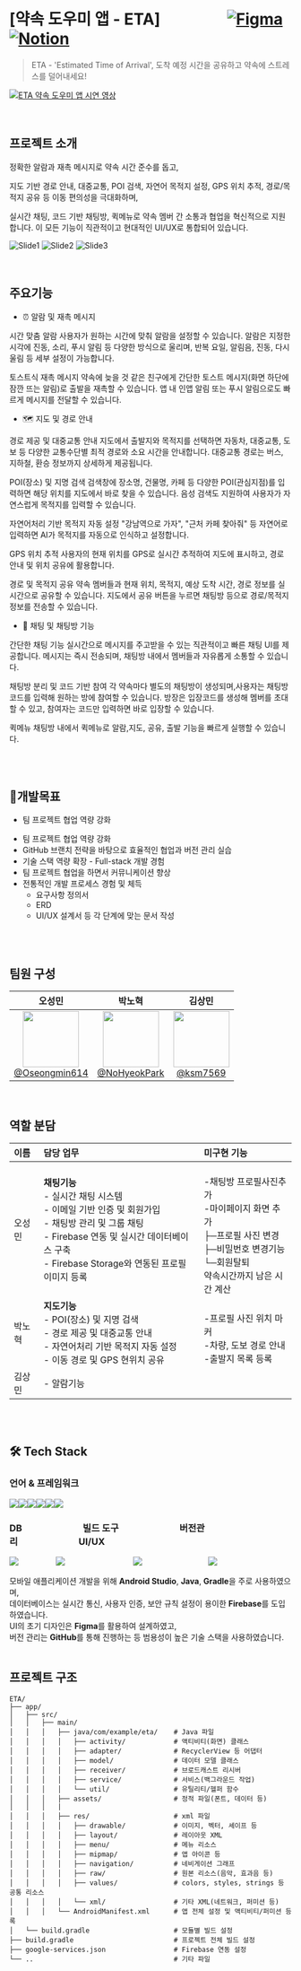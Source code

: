 # [약속 도우미 앱 - ETA]&nbsp;&nbsp;&nbsp;&nbsp;&nbsp;&nbsp;&nbsp;&nbsp;&nbsp;&nbsp;&nbsp;&nbsp;&nbsp;&nbsp;&nbsp;&nbsp;&nbsp;&nbsp;[![Figma](https://img.shields.io/badge/Figma-약속도우미앱-FF7262?style=for-the-badge&logo=figma&logoColor=white)](https://www.figma.com/design/00yGg5GKB3haVEu9ZZZyWh/%EC%95%BD%EC%86%8D%EB%8F%84%EC%9A%B0%EB%AF%B8%EC%95%B1?node-id=149-2&p=f&t=3bpw0sHgSvLQc0S7-0)[![Notion](https://img.shields.io/badge/Notion-약속도우미앱-000000?style=for-the-badge&logo=notion&logoColor=white)](https://www.notion.so/1d501448704d8000bb1dd712c8a95f23)

> ETA - 'Estimated Time of Arrival', 도착 예정 시간을 공유하고 약속에 스트레스를 덜어내세요!

[![ETA 약속 도우미 앱 시연 영상](https://raw.githubusercontent.com/Oseongmin614/ETA/main/thumbnail.png)](https://www.youtube.com/watch?v=Xjpf-naRuzE)
<br>


<br>


## 프로젝트 소개
정확한 알람과 재촉 메시지로 약속 시간 준수를 돕고,

지도 기반 경로 안내, 대중교통, POI 검색, 자연어 목적지 설정, GPS 위치 추적, 경로/목적지 공유 등 이동 편의성을 극대화하며,

실시간 채팅, 코드 기반 채팅방, 퀵메뉴로 약속 멤버 간 소통과 협업을 혁신적으로 지원합니다.
이 모든 기능이 직관적이고 현대적인 UI/UX로 통합되어 있습니다.

![Slide1](https://github.com/user-attachments/assets/eef59dea-d7ed-46d1-88c5-e9b75590b832)
![Slide2](https://github.com/user-attachments/assets/d4fe6c8e-ae4a-4d3c-b0f1-f3bef1e47b2e)
![Slide3](https://github.com/user-attachments/assets/7c85160c-9ecf-45db-a7a6-47bf10431f43)

<br>

## 주요기능

-  ⏰ 알람 및 재촉 메시지<br>

시간 맞춤 알람
사용자가 원하는 시간에 맞춰 알람을 설정할 수 있습니다.
알람은 지정한 시각에 진동, 소리, 푸시 알림 등 다양한 방식으로 울리며, 반복 요일, 알림음, 진동, 다시 울림 등 세부 설정이 가능합니다.

토스트식 재촉 메시지
약속에 늦을 것 같은 친구에게 간단한 토스트 메시지(화면 하단에 잠깐 뜨는 알림)로 출발을 재촉할 수 있습니다.
앱 내 인앱 알림 또는 푸시 알림으로도 빠르게 메시지를 전달할 수 있습니다.
<br>
- 🗺️ 지도 및 경로 안내<br>

경로 제공 및 대중교통 안내
지도에서 출발지와 목적지를 선택하면 자동차, 대중교통, 도보 등 다양한 교통수단별 최적 경로와 소요 시간을 안내합니다.
대중교통 경로는 버스, 지하철, 환승 정보까지 상세하게 제공됩니다.

POI(장소) 및 지명 검색
검색창에 장소명, 건물명, 카페 등 다양한 POI(관심지점)를 입력하면 해당 위치를 지도에서 바로 찾을 수 있습니다.
음성 검색도 지원하여 사용자가 자연스럽게 목적지를 입력할 수 있습니다.

자연어처리 기반 목적지 자동 설정
"강남역으로 가자", "근처 카페 찾아줘" 등 자연어로 입력하면 AI가 목적지를 자동으로 인식하고 설정합니다.

GPS 위치 추적
사용자의 현재 위치를 GPS로 실시간 추적하여 지도에 표시하고, 경로 안내 및 위치 공유에 활용합니다.

경로 및 목적지 공유
약속 멤버들과 현재 위치, 목적지, 예상 도착 시간, 경로 정보를 실시간으로 공유할 수 있습니다.
지도에서 공유 버튼을 누르면 채팅방 등으로 경로/목적지 정보를 전송할 수 있습니다.
<br>

- 💬 채팅 및 채팅방 기능<br>

간단한 채팅 기능
실시간으로 메시지를 주고받을 수 있는 직관적이고 빠른 채팅 UI를 제공합니다.
메시지는 즉시 전송되며, 채팅방 내에서 멤버들과 자유롭게 소통할 수 있습니다.

채팅방 분리 및 코드 기반 참여
각 약속마다 별도의 채팅방이 생성되며,사용자는 채팅방 코드를 입력해 원하는 방에 참여할 수 있습니다.
방장은 입장코드를 생성해 멤버를 초대할 수 있고, 참여자는 코드만 입력하면 바로 입장할 수 있습니다.

퀵메뉴
채팅방 내에서 퀵메뉴로 알람,지도, 공유, 출발 기능을 빠르게 실행할 수 있습니다.

  <br>
  <br>
  
## 🎯개발목표<br>

- 팀 프로젝트 협업 역량 강화
<ul>
  <li>팀 프로젝트 협업 역량 강화</li>
  <li>GitHub 브랜치 전략을 바탕으로 효율적인 협업과 버전 관리 실습</li>
  <li>기술 스택 역량 확장 - Full-stack 개발 경험</li>
  <li>팀 프로젝트 협업을 하면서 커뮤니케이션 향상</li>
  <li>
    전통적인 개발 프로세스 경험 및 체득
    <ul>
      <li>요구사항 정의서</li>
      <li>ERD</li>
      <li>UI/UX 설계서 등 각 단계에 맞는 문서 작성</li>
    </ul>
  </li>
</ul>

<br>
<br>

## 팀원 구성

<div align="center">

| **오성민** | **박노혁** | **김상민** |
| :------: |  :------: | :------: | 
| [<img src="https://avatars.githubusercontent.com/u/201106691?v=4" height=100 width=100><br/> @Oseongmin614](https://github.com/Oseongmin614) | [<img src="https://avatars.githubusercontent.com/u/201468248?v=4" height=100 width=100><br/> @NoHyeokPark](https://github.com/NoHyeokPark) | [<img src="https://avatars.githubusercontent.com/u/204567107?v=4" height=100 width=100><br/> @ksm7569](https://github.com/ksm7569) |

</div>

<br>


## 역할 분담

| 이름 | 담당 업무 | 미구현 기능 |
| :--- | :--- | :--- |
| 오성민 |**채팅기능** <br> - 실시간 채팅 시스템 <br> - 이메일 기반 인증 및 회원가입 <br> - 채팅방 관리 및 그룹 채팅 <br> - Firebase 연동 및 실시간 데이터베이스 구축 <br> - Firebase Storage와 연동된 프로필 이미지 등록 |<br> -채팅방 프로필사진추가<br>-마이페이지 화면 추가<br>├─프로필 사진 변경<br>├─비밀번호 변경기능<br>└─회원탈퇴<br>약속시간까지 남은 시간 계산|
| 박노혁 |**지도기능** <br> - POI(장소) 및 지명 검색 <br> - 경로 제공 및 대중교통 안내 <br> - 자연어처리 기반 목적지 자동 설정 <br> -  이동 경로 및 GPS 현위치 공유 |<br> -프로필 사진 위치 마커<br>-차량, 도보 경로 안내<br>-출발지 목록 등록|
| 김상민 | - 알람기능 | |
<br>
<br>

## 🛠️ Tech Stack

### 언어 & 프레임워크
<img src="https://img.shields.io/badge/Android%20Studio-3DDC84?style=for-the-badge&logo=android-studio&logoColor=white"><img src="https://img.shields.io/badge/Java-ED8B00?style=for-the-badge&logo=openjdk&logoColor=white"><img src="https://img.shields.io/badge/python-3776AB?style=for-the-badge&logo=python&logoColor=white"><img src="https://img.shields.io/badge/fastapi-009688?style=for-the-badge&logo=fastapi&logoColor=white"><img src="https://img.shields.io/badge/uvicorn-222222?style=for-the-badge&logo=uvicorn&logoColor=white"><img src="https://img.shields.io/badge/huggingface-FFD21F?style=for-the-badge&logo=huggingface&logoColor=black">

### DB&nbsp;&nbsp;&nbsp;&nbsp;&nbsp;&nbsp;&nbsp;&nbsp;&nbsp;&nbsp;&nbsp;&nbsp;&nbsp;&nbsp;&nbsp;&nbsp;&nbsp;&nbsp;&nbsp;&nbsp;&nbsp;&nbsp;&nbsp;&nbsp;&nbsp;&nbsp;&nbsp;&nbsp;빌드 도구&nbsp;&nbsp;&nbsp;&nbsp;&nbsp;&nbsp;&nbsp;&nbsp;&nbsp;&nbsp;&nbsp;&nbsp;&nbsp;&nbsp;&nbsp;&nbsp;&nbsp;&nbsp;&nbsp;&nbsp;&nbsp;&nbsp;&nbsp;&nbsp;&nbsp;&nbsp;&nbsp;&nbsp;버전관리&nbsp;&nbsp;&nbsp;&nbsp;&nbsp;&nbsp;&nbsp;&nbsp;&nbsp;&nbsp;&nbsp;&nbsp;&nbsp;&nbsp;&nbsp;&nbsp;&nbsp;&nbsp;&nbsp;&nbsp;&nbsp;&nbsp;&nbsp;&nbsp;&nbsp;&nbsp;&nbsp;&nbsp;UI/UX
<img src="https://img.shields.io/badge/firebase-FFCA28?style=for-the-badge&logo=firebase&logoColor=white"> &nbsp;&nbsp;&nbsp;&nbsp;&nbsp;&nbsp;&nbsp;&nbsp;&nbsp;&nbsp;&nbsp;&nbsp;&nbsp;&nbsp;&nbsp;&nbsp;<img src="https://img.shields.io/badge/Gradle-02303A?style=for-the-badge&logo=gradle&logoColor=white">&nbsp;&nbsp;&nbsp;&nbsp;&nbsp;&nbsp;&nbsp;&nbsp;&nbsp;&nbsp;&nbsp;&nbsp;&nbsp;&nbsp;&nbsp;&nbsp;&nbsp;&nbsp;&nbsp;&nbsp;&nbsp;&nbsp;&nbsp;&nbsp;&nbsp;&nbsp;&nbsp;&nbsp;&nbsp;&nbsp; <img src="https://img.shields.io/badge/github-181717?style=for-the-badge&logo=github&logoColor=white">&nbsp;&nbsp;&nbsp;&nbsp;&nbsp;&nbsp;&nbsp;&nbsp;&nbsp;&nbsp;&nbsp;&nbsp;&nbsp;&nbsp;&nbsp;&nbsp;&nbsp;&nbsp;&nbsp;&nbsp;&nbsp;&nbsp;&nbsp;&nbsp;&nbsp;&nbsp;&nbsp;&nbsp;&nbsp;&nbsp;<img src="https://img.shields.io/badge/Figma-F24E1E?style=for-the-badge&logo=figma&logoColor=white">



모바일 애플리케이션 개발을 위해 **Android Studio**, **Java**, **Gradle**을 주로 사용하였으며, <br>
데이터베이스는 실시간 통신, 사용자 인증, 보안 규칙 설정이 용이한 **Firebase**를 도입하였습니다.<br>
UI의 초기 디자인은 **Figma**를 활용하여 설계하였고, <br>
버전 관리는 **GitHub**를 통해 진행하는 등 범용성이 높은 기술 스택을 사용하였습니다.
<br>
<br>


## 프로젝트 구조 
```
ETA/
├── app/
│   ├── src/
│   │   ├── main/
│   │   │   ├── java/com/example/eta/    # Java 파일
│   │   │   │   ├── activity/            # 액티비티(화면) 클래스
│   │   │   │   ├── adapter/             # RecyclerView 등 어댑터
│   │   │   │   ├── model/               # 데이터 모델 클래스
│   │   │   │   ├── receiver/            # 브로드캐스트 리시버
│   │   │   │   ├── service/             # 서비스(백그라운드 작업)
│   │   │   │   └── util/                # 유틸리티/헬퍼 함수
│   │   │   ├── assets/                  # 정적 파일(폰트, 데이터 등)
│   │   │   |
│   │   │   ├── res/                     # xml 파일
│   │   │   │   ├── drawable/            # 이미지, 벡터, 셰이프 등
│   │   │   │   ├── layout/              # 레이아웃 XML
│   │   │   │   ├── menu/                # 메뉴 리소스
│   │   │   │   ├── mipmap/              # 앱 아이콘 등
│   │   │   │   ├── navigation/          # 네비게이션 그래프
│   │   │   │   ├── raw/                 # 원본 리소스(음악, 효과음 등)
│   │   │   │   ├── values/              # colors, styles, strings 등 공통 리소스
│   │   │   │   └── xml/                 # 기타 XML(네트워크, 퍼미션 등)
│   │   │   └── AndroidManifest.xml      # 앱 전체 설정 및 액티비티/퍼미션 등록
│   └── build.gradle                     # 모듈별 빌드 설정
├── build.gradle                         # 프로젝트 전체 빌드 설정
├── google-services.json                 # Firebase 연동 설정
└── ..                                   # 기타 파일

```
